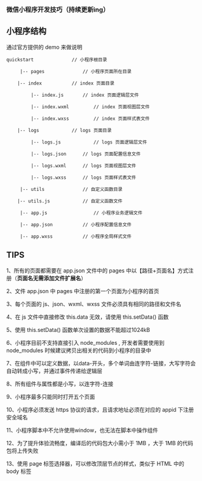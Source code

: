 ### 微信小程序开发技巧（持续更新ing）

## 小程序结构

通过官方提供的 demo 来做说明

	quickstart				// 小程序根目录

	     |-- pages				// 小程序页面所在目录

		|-- index			// index 页面目录

		     |-- index.js 		// index 页面逻辑层文件

		     |-- index.wxml 		// index 页面视图层文件

		     |-- index.wxss 		// index 页面样式表文件

		|-- logs 			// logs 页面目录

		     |-- logs.js 			// logs 页面逻辑层文件

		     |-- logs.json 		// logs 页面配置信息文件

		     |-- logs.wxml 		// logs 页面视图层文件

		     |-- logs.wxss 		// logs 页面样式表文件

	     |-- utils 				// 自定义函数目录

		|-- utils.js 			// 自定义函数文件

	     |-- app.js 				// 小程序业务逻辑文件

	     |-- app.json 			// 小程序配置信息文件

	     |-- app.wxss 			// 小程序全局样式文件


## **TIPS**


1、所有的页面都需要在 app.json 文件中的 pages 中以【路径+页面名】方式注册（**页面名无需添加文件扩展名**）

2、文件 app.json 中 pages 中注册的第一个页面为小程序的首页

3、每个页面的 js、json、wxml、wxss 文件必须具有相同的路径和文件名

4、在 js 文件中直接修改 this.data 无效，请使用 this.setData() 函数

5、使用 this.setData() 函数单次设置的数据不能超过1024kB

6、小程序目前不支持直接引入 node_modules , 开发者需要使用到 node_modules 时候建议拷贝出相关的代码到小程序的目录中

7、在组件中可以定义数据，以data-开头，多个单词由连字符-链接，大写字符会自动转成小写，并通过事件传递给逻辑层

8、所有组件与属性都是小写，以连字符-连接 

9、小程序最多只能同时打开五个页面

10、小程序必须发送 https 协议的请求，且请求地址必须在对应的 appid 下注册安全域名

11、小程序脚本中不允许使用window，也无法在脚本中操作组件

12、为了提升体验流畅度，编译后的代码包大小需小于 1MB ，大于 1MB 的代码包将上传失败

13、使用 page 标签选择器，可以修改顶层节点的样式，类似于 HTML 中的 body 标签
